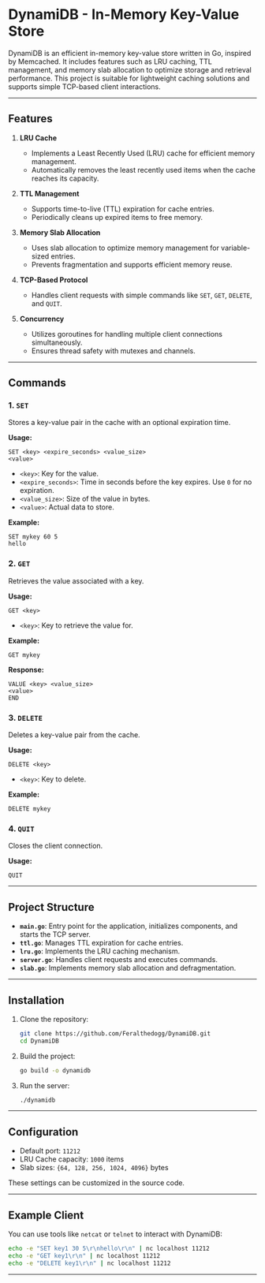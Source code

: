 # DynamiDB - In-Memory Key-Value Store

DynamiDB is an efficient in-memory key-value store written in Go, inspired by Memcached. It includes features such as LRU caching, TTL management, and memory slab allocation to optimize storage and retrieval performance. This project is suitable for lightweight caching solutions and supports simple TCP-based client interactions.

---

## Features

1. **LRU Cache**
   - Implements a Least Recently Used (LRU) cache for efficient memory management.
   - Automatically removes the least recently used items when the cache reaches its capacity.

2. **TTL Management**
   - Supports time-to-live (TTL) expiration for cache entries.
   - Periodically cleans up expired items to free memory.

3. **Memory Slab Allocation**
   - Uses slab allocation to optimize memory management for variable-sized entries.
   - Prevents fragmentation and supports efficient memory reuse.

4. **TCP-Based Protocol**
   - Handles client requests with simple commands like `SET`, `GET`, `DELETE`, and `QUIT`.

5. **Concurrency**
   - Utilizes goroutines for handling multiple client connections simultaneously.
   - Ensures thread safety with mutexes and channels.

---

## Commands

### 1. `SET`
Stores a key-value pair in the cache with an optional expiration time.

**Usage:**
```
SET <key> <expire_seconds> <value_size>
<value>

```
- `<key>`: Key for the value.
- `<expire_seconds>`: Time in seconds before the key expires. Use `0` for no expiration.
- `<value_size>`: Size of the value in bytes.
- `<value>`: Actual data to store.

**Example:**
```
SET mykey 60 5
hello

```

### 2. `GET`
Retrieves the value associated with a key.

**Usage:**
```
GET <key>

```
- `<key>`: Key to retrieve the value for.

**Example:**
```
GET mykey

```

**Response:**
```
VALUE <key> <value_size>
<value>
END

```

### 3. `DELETE`
Deletes a key-value pair from the cache.

**Usage:**
```
DELETE <key>

```
- `<key>`: Key to delete.

**Example:**
```
DELETE mykey

```

### 4. `QUIT`
Closes the client connection.

**Usage:**
```
QUIT

```

---

## Project Structure

- **`main.go`**: Entry point for the application, initializes components, and starts the TCP server.
- **`ttl.go`**: Manages TTL expiration for cache entries.
- **`lru.go`**: Implements the LRU caching mechanism.
- **`server.go`**: Handles client requests and executes commands.
- **`slab.go`**: Implements memory slab allocation and defragmentation.

---

## Installation

1. Clone the repository:
   ```bash
   git clone https://github.com/Feralthedogg/DynamiDB.git
   cd DynamiDB
   ```

2. Build the project:
   ```bash
   go build -o dynamidb
   ```

3. Run the server:
   ```bash
   ./dynamidb
   ```

---

## Configuration

- Default port: `11212`
- LRU Cache capacity: `1000` items
- Slab sizes: `{64, 128, 256, 1024, 4096}` bytes

These settings can be customized in the source code.

---

## Example Client

You can use tools like `netcat` or `telnet` to interact with DynamiDB:

```bash
echo -e "SET key1 30 5\r\nhello\r\n" | nc localhost 11212
echo -e "GET key1\r\n" | nc localhost 11212
echo -e "DELETE key1\r\n" | nc localhost 11212
```

---